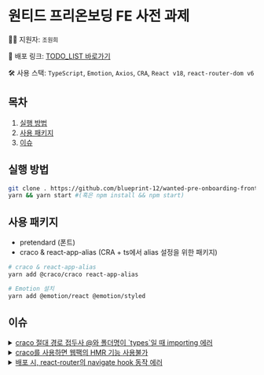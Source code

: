 # 원티드 프리온보딩 FE 사전 과제

👩‍🦰 지원자: `조원희`  

🚩 배포 링크: [TODO_LIST 바로가기](https://wanted-pre-onboarding-frontend-grgb.vercel.app/)  

🛠 사용 스택:  `TypeScript`, `Emotion`, `Axios`, `CRA`, `React v18`, `react-router-dom v6`
## 목차

1. [실행 방법](#실행-방법)  
2. [사용 패키지](#사용-패키지)
3. [이슈](#이슈)

## 실행 방법

```bash
git clone . https://github.com/blueprint-12/wanted-pre-onboarding-frontend.git
yarn && yarn start #(혹은 npm install && npm start)
```

## 사용 패키지

- pretendard (폰트)
- craco & react-app-alias (CRA + ts에서 alias 설정을 위한 패키지)

```bash
# craco & react-app-alias
yarn add @craco/craco react-app-alias
```

```bash
# Emotion 설치
yarn add @emotion/react @emotion/styled
```

## 이슈

<details>
  <summary><u>craco 절대 경로 접두사 @와 폴더명이 `types`일 때 importing 에러</u></summary>
  
    craco를 통해서 alias 절대 경로를 사용하는데 폴더명을 
    `types`로 했더니 `@types` 의 형태로 되었다. 
    이렇게 되면, 기존에 있던 types파일(TS를 지원하는 패키지들 등..)과 
    혼선이 생길 수 있으니 에러가 발생하는 거 같다.
    결국 types에서 typings로 폴더명을 바꾸었더니 원하는대로 
    내가 직접 만든 타입을 컴포넌트에 import해올 수 있었다.
</details>

<details>
  <summary><u>craco를 사용하면 웹팩의 HMR 기능 사용불가</u></summary>

    찾아보면 이 기능이 지원되면서 CRA의 webpack 세팅을 수정할 방법도 있겠지만..
    기본적으로 핫모듈리플레이스 기능이 craco CLI를 사용하면 동작하지 않는다.
    => 그렇기 때문에 코드를 수정하고 매번 새로고침을 해줘야 한다.(매우 불편)

</details>

<details>
  <summary><u>배포 시, react-router의 navigate hook 동작 에러</u></summary>
  
  `내용이 길어 블로그 포스팅으로 따로 분리해놨습니다.`  
  [lazy로드된 컴포넌트 배포 시 react router 동작 오류](https://blueprint-12.tistory.com/396)
  
</details>

